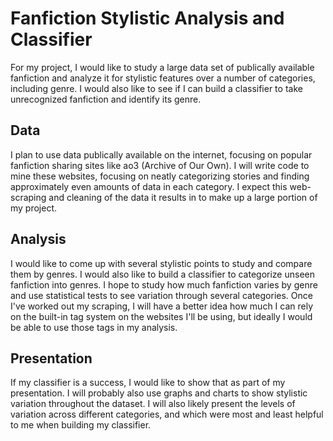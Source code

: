 # Fanfiction Stylistic Analysis and Classifier

For my project, I would like to study a large data set of publically available fanfiction and analyze it for stylistic
features over a number of categories, including genre. I would also like to see if I can build a classifier to 
take unrecognized fanfiction and identify its genre. 

## Data

I plan to use data publically available on the internet, focusing on popular fanfiction sharing sites like ao3 (Archive of 
Our Own). I will write code to mine these websites, focusing on neatly categorizing stories and finding 
approximately even amounts of data in each category. I expect this web-scraping and cleaning of the data it results in to 
make up a large portion of my project.

## Analysis

I would like to come up with several stylistic points to study and compare them by genres. I would also like to build a 
classifier to categorize unseen fanfiction into genres. I hope to study how much fanfiction varies by genre and use 
statistical tests to see variation through several categories. Once I've worked out my scraping, I will have a better idea
how much I can rely on the built-in tag system on the websites I'll be using, but ideally I would be able to use those 
tags in my analysis.

## Presentation

If my classifier is a success, I would like to show that as part of my presentation. I will probably also use graphs and 
charts to show stylistic variation throughout the dataset. I will also likely present the levels of variation across 
different categories, and which were most and least helpful to me when building my classifier.